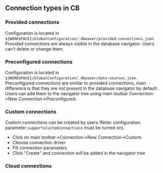 ## Connection types in CB

### Provided connections
Configuration is located in `${WORKSPACE}/GlobalConfiguration/.dbeaver/provided-connections.json`.  
Provided connections are always visible in the database navigator. Users can't delete or change them.

### Preconfigured connections

Configuration is located in `${WORKSPACE}/GlobalConfiguration/.dbeaver/data-sources.json`.  
Preconfigured connections are similar to provided connections, main difference is that they are not present in the database navigator by default. Users can add them to the navigator tree using main toolbar Connection->New Connection->Preconfigured.

### Custom connections

Custom connections can be created by users (Note: configuration parameter `supportsCustomConnections` must be turned on).  
- Click on main toolbar->Connection->New Connection->Custom.
- Choose connection driver
- Fill connection parameters
- Click "Create" and connection will be added in the navigator tree

### Cloud connections


